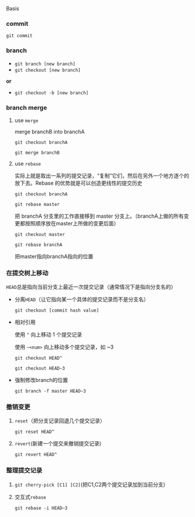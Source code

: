 Basis

### commit

`git commit`

### branch

- `git branch [new branch]`
- `git checkout [new branch]`

**or**

- `git checkout -b [new branch]`

### branch merge

1. use `merge`

   merge branchB into branchA

   `git checkout branchA`

   `git merge branchB`

2. use `rebase`

   实际上就是取出一系列的提交记录，“复制”它们，然后在另外一个地方逐个的放下去。Rebase 的优势就是可以创造更线性的提交历史

   `git checkout branchA`

   `git rebase master`

   把 branchA 分支里的工作直接移到 master 分支上。（branchA上做的所有变更都按照顺序放在master上所做的变更后面）

   `git checkout master`

   `git rebase branchA`

   把master指向branchA指向的位置


### 在提交树上移动

   `HEAD`总是指向当前分支上最近一次提交记录（通常情况下是指向分支名的）

   - 分离`HEAD`（让它指向某一个具体的提交记录而不是分支名）

      `git checkout [commit hash value]`

   - 相对引用

      使用 `^` 向上移动 1 个提交记录

      使用 `~<num>` 向上移动多个提交记录，如 ~3

      `git checkout HEAD^`

      `git checkout HEAD~3`

   - 强制修改branch的位置

      `git branch -f master HEAD~3`

### 撤销变更

1. `reset`（把分支记录回退几个提交记录）

   `git reset HEAD^`

2. `revert`(新建一个提交来撤销提交记录)

   `git revert HEAD^`

### 整理提交记录

1. `git cherry-pick [C1] [C2]`(把C1,C2两个提交记录加到当前分支)
2. 交互式`rebase`

   `git rebase -i HEAD~3`
